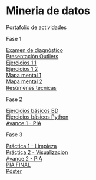 # Mineria de datos
Portafolio de actividades

Fase 1

[Examen de diagnóstico](https://github.com/ZugeyCastillo/Mineria-de-datos/blob/master/ExamenDiagnostico_1676950.pdf)  
[Presentación Outliers](https://github.com/wendybazua/mineriadedatos/blob/master/Presentación_Outliers_Equipo%20%233.pdf)  
[Ejercicios 1.1](https://github.com/ZugeyCastillo/Mineria-de-datos/blob/master/Ejercicios1.1_1676950_003.pdf)  
[Ejercicios 1.2](https://github.com/ZugeyCastillo/Mineria-de-datos/blob/master/Ejercicios1.2_1676950_003.pdf)  
[Mapa mental 1](https://github.com/ZugeyCastillo/Mineria-de-datos/blob/master/MapaMental_1_1676950.pdf)  
[Mapa mental 2](https://github.com/ZugeyCastillo/Mineria-de-datos/blob/master/MapaMental_2_1676950.pdf)  
[Resúmenes técnicas](https://github.com/ZugeyCastillo/Mineria-de-datos/blob/master/Resumenes_1676950.pdf)  

Fase 2

[Ejercicios básicos BD](https://github.com/ZugeyCastillo/Mineria-de-datos/blob/master/An%C3%A1lisisBD_1676950.pdf)  
[Ejercicios básicos Python](https://github.com/ZugeyCastillo/Mineria-de-datos/blob/master/PythonBasico_1676950.ipynb)  
[Avance 1 - PIA](https://github.com/PatriciaGarciaO/Mineria_de_Datos/blob/master/Avance1-PIA_Equipo9_003.pdf)  

Fase 3  

[Práctica 1 - Limpieza](https://github.com/ZugeyCastillo/Mineria-de-datos/blob/master/TrabajandoBD1_1676950.ipynb)  
[Práctica 2 - Visualizacion](https://github.com/ZugeyCastillo/Mineria-de-datos/blob/master/TrabajandoBD2_1676950.ipynb)  
[Avance 2 - PIA](https://github.com/ZugeyCastillo/Mineria-de-datos/blob/master/AvancePIA_ll_003_09.ipynb)  
[PIA FINAL](https://github.com/ZugeyCastillo/Mineria-de-datos/blob/master/PIA_Final_003_Equipo09.ipynb)  
[Póster](https://github.com/ZugeyCastillo/Mineria-de-datos/blob/master/Poster_Equipo09_Grupo003.pdf)    
